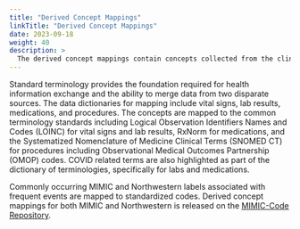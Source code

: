 ```yaml
---
title: "Derived Concept Mappings"
linkTitle: "Derived Concept Mappings"
date: 2023-09-18
weight: 40
description: >
  The derived concept mappings contain concepts collected from the clinical information system of both BIDMC and NMHC used within the ICU. Information covered includes vital signs, labs, procedures, and medications.
---
```


Standard terminology provides the foundation required for health information exchange and the ability to merge data from two disparate sources. The data dictionaries for mapping include vital signs, lab results, medications, and procedures. The concepts are mapped to the common terminology standards including Logical Observation Identifiers Names and Codes (LOINC) for vital signs and lab results, RxNorm for medications, and the Systematized Nomenclature of Medicine Clinical Terms (SNOMED CT) for procedures including Observational Medical Outcomes Partnership (OMOP) codes. COVID related terms are also highlighted as part of the dictionary of terminologies, specifically for labs and medications.

Commonly occurring MIMIC and Northwestern labels associated with frequent events are mapped to standardized codes. Derived concept mappings for both MIMIC and Northwestern is released on the [MIMIC-Code Repository](https://github.com/MIT-LCP/mimic-code).